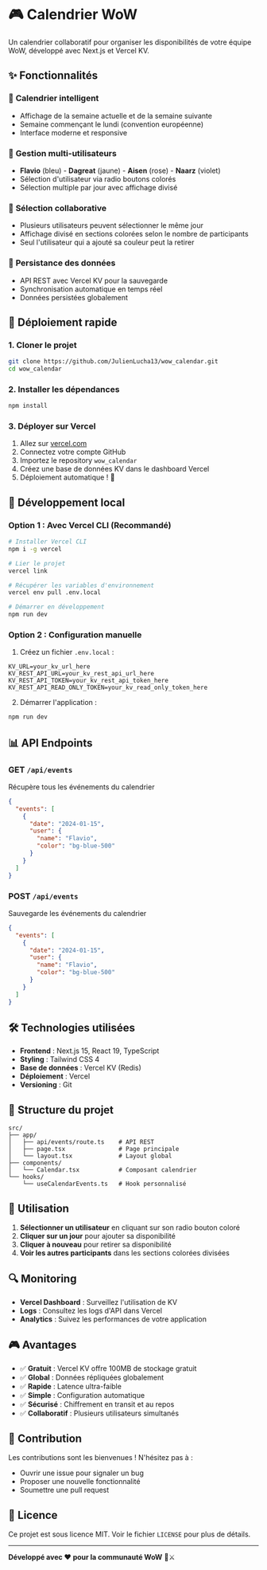 # 🎮 Calendrier WoW

Un calendrier collaboratif pour organiser les disponibilités de votre équipe WoW, développé avec Next.js et Vercel KV.

## ✨ Fonctionnalités

### 📅 **Calendrier intelligent**

- Affichage de la semaine actuelle et de la semaine suivante
- Semaine commençant le lundi (convention européenne)
- Interface moderne et responsive

### 👥 **Gestion multi-utilisateurs**

- **Flavio** (bleu) - **Dagreat** (jaune) - **Aisen** (rose) - **Naarz** (violet)
- Sélection d'utilisateur via radio boutons colorés
- Sélection multiple par jour avec affichage divisé

### 🎯 **Sélection collaborative**

- Plusieurs utilisateurs peuvent sélectionner le même jour
- Affichage divisé en sections colorées selon le nombre de participants
- Seul l'utilisateur qui a ajouté sa couleur peut la retirer

### 💾 **Persistance des données**

- API REST avec Vercel KV pour la sauvegarde
- Synchronisation automatique en temps réel
- Données persistées globalement

## 🚀 Déploiement rapide

### 1. **Cloner le projet**

```bash
git clone https://github.com/JulienLucha13/wow_calendar.git
cd wow_calendar
```

### 2. **Installer les dépendances**

```bash
npm install
```

### 3. **Déployer sur Vercel**

1. Allez sur [vercel.com](https://vercel.com)
2. Connectez votre compte GitHub
3. Importez le repository `wow_calendar`
4. Créez une base de données KV dans le dashboard Vercel
5. Déploiement automatique ! 🎉

## 🔧 Développement local

### **Option 1 : Avec Vercel CLI (Recommandé)**

```bash
# Installer Vercel CLI
npm i -g vercel

# Lier le projet
vercel link

# Récupérer les variables d'environnement
vercel env pull .env.local

# Démarrer en développement
npm run dev
```

### **Option 2 : Configuration manuelle**

1. Créez un fichier `.env.local` :

```env
KV_URL=your_kv_url_here
KV_REST_API_URL=your_kv_rest_api_url_here
KV_REST_API_TOKEN=your_kv_rest_api_token_here
KV_REST_API_READ_ONLY_TOKEN=your_kv_read_only_token_here
```

2. Démarrer l'application :

```bash
npm run dev
```

## 📊 API Endpoints

### **GET `/api/events`**

Récupère tous les événements du calendrier

```json
{
  "events": [
    {
      "date": "2024-01-15",
      "user": {
        "name": "Flavio",
        "color": "bg-blue-500"
      }
    }
  ]
}
```

### **POST `/api/events`**

Sauvegarde les événements du calendrier

```json
{
  "events": [
    {
      "date": "2024-01-15",
      "user": {
        "name": "Flavio",
        "color": "bg-blue-500"
      }
    }
  ]
}
```

## 🛠️ Technologies utilisées

- **Frontend** : Next.js 15, React 19, TypeScript
- **Styling** : Tailwind CSS 4
- **Base de données** : Vercel KV (Redis)
- **Déploiement** : Vercel
- **Versioning** : Git

## 📁 Structure du projet

```
src/
├── app/
│   ├── api/events/route.ts    # API REST
│   ├── page.tsx               # Page principale
│   └── layout.tsx             # Layout global
├── components/
│   └── Calendar.tsx           # Composant calendrier
└── hooks/
    └── useCalendarEvents.ts   # Hook personnalisé
```

## 🎯 Utilisation

1. **Sélectionner un utilisateur** en cliquant sur son radio bouton coloré
2. **Cliquer sur un jour** pour ajouter sa disponibilité
3. **Cliquer à nouveau** pour retirer sa disponibilité
4. **Voir les autres participants** dans les sections colorées divisées

## 🔍 Monitoring

- **Vercel Dashboard** : Surveillez l'utilisation de KV
- **Logs** : Consultez les logs d'API dans Vercel
- **Analytics** : Suivez les performances de votre application

## 🎮 Avantages

- ✅ **Gratuit** : Vercel KV offre 100MB de stockage gratuit
- ✅ **Global** : Données répliquées globalement
- ✅ **Rapide** : Latence ultra-faible
- ✅ **Simple** : Configuration automatique
- ✅ **Sécurisé** : Chiffrement en transit et au repos
- ✅ **Collaboratif** : Plusieurs utilisateurs simultanés

## 🤝 Contribution

Les contributions sont les bienvenues ! N'hésitez pas à :

- Ouvrir une issue pour signaler un bug
- Proposer une nouvelle fonctionnalité
- Soumettre une pull request

## 📄 Licence

Ce projet est sous licence MIT. Voir le fichier `LICENSE` pour plus de détails.

---

**Développé avec ❤️ pour la communauté WoW** 🐉⚔️
